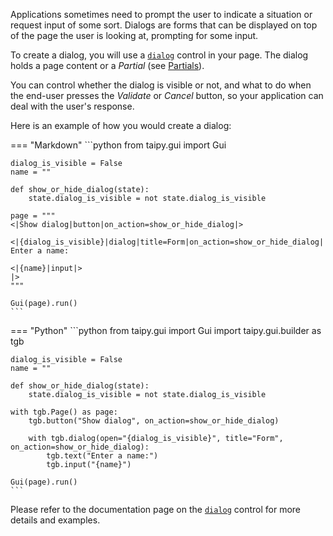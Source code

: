 
Applications sometimes need to prompt the user to indicate a situation or request
input of some sort. Dialogs are forms that can be displayed on top of the page
the user is looking at, prompting for some input.

To create a dialog, you will use a [`dialog`](../viselements/generic/dialog.md) control in your
page. The dialog holds a page content or a *Partial* (see [Partials](../partial/index.md)).

You can control whether the dialog is visible or not, and what to do when the end-user
presses the *Validate* or *Cancel* button, so your application can deal with the
user's response.

Here is an example of how you would create a dialog:

=== "Markdown"
    ```python
    from taipy.gui import Gui


    dialog_is_visible = False
    name = ""

    def show_or_hide_dialog(state):
        state.dialog_is_visible = not state.dialog_is_visible

    page = """
    <|Show dialog|button|on_action=show_or_hide_dialog|>

    <|{dialog_is_visible}|dialog|title=Form|on_action=show_or_hide_dialog|
    Enter a name:

    <|{name}|input|>
    |>
    """

    Gui(page).run()
    ```

=== "Python"
    ```python
    from taipy.gui import Gui
    import taipy.gui.builder as tgb


    dialog_is_visible = False
    name = ""

    def show_or_hide_dialog(state):
        state.dialog_is_visible = not state.dialog_is_visible

    with tgb.Page() as page:
        tgb.button("Show dialog", on_action=show_or_hide_dialog)

        with tgb.dialog(open="{dialog_is_visible}", title="Form", on_action=show_or_hide_dialog):
            tgb.text("Enter a name:")
            tgb.input("{name}")

    Gui(page).run()
    ```
    

Please refer to the documentation page on the [`dialog`](../viselements/generic/dialog.md)
control for more details and examples.
